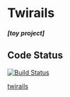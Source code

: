 # Twirails

##### [toy project]

## Code Status
[![Build Status](https://travis-ci.org/nayed/twirails.svg?branch=master)](https://travis-ci.org/nayed/twirails)

[twirails](http://twirails-nayed.herokuapp.com)
